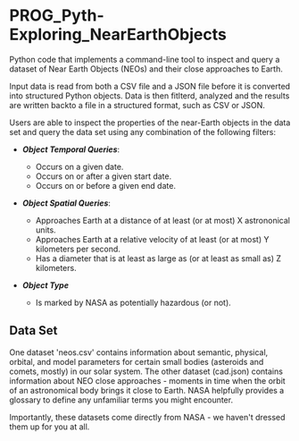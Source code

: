 # PROG_Pyth-Exploring_NearEarthObjects

Python code that implements a command-line tool to inspect and query a dataset of Near Earth Objects (NEOs) and their close approaches to Earth. 

Input data is read from both a CSV file and a JSON file before it is converted into structured Python objects. Data is then fitlterd, analyzed and the results are written backto a file in a structured format, such as CSV or JSON.

Users are able to inspect the properties of the near-Earth objects in the data set and query the data set using any combination of the following filters:

* _**Object Temporal Queries**_:
  * Occurs on a given date.
  * Occurs on or after a given start date.
  * Occurs on or before a given end date.

* _**Object Spatial Queries**_:
  * Approaches Earth at a distance of at least (or at most) X astrononical units.
  * Approaches Earth at a relative velocity of at least (or at most) Y kilometers per second.
  * Has a diameter that is at least as large as (or at least as small as) Z kilometers.

* _**Object Type**_
  * Is marked by NASA as potentially hazardous (or not).

## Data Set

One dataset 'neos.csv' contains information about semantic, physical, orbital, and model parameters for certain small bodies (asteroids and comets, mostly) in our solar system. The other dataset (cad.json) contains information about NEO close approaches - moments in time when the orbit of an astronomical body brings it close to Earth. NASA helpfully provides a glossary to define any unfamiliar terms you might encounter.

Importantly, these datasets come directly from NASA - we haven't dressed them up for you at all.
